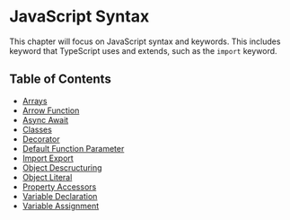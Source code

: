 # JavaScript Syntax

This chapter will focus on JavaScript syntax and keywords.
This includes keyword that TypeScript uses and extends, such as the `import` keyword.

## Table of Contents

- [Arrays](/pages/02-javascript-syntax/arrays.md)
- [Arrow Function](/pages/02-javascript-syntax/arrow-function.md)
- [Async Await](/pages/02-javascript-syntax/async-await.md)
- [Classes](/pages/02-javascript-syntax/classes.md)
- [Decorator](/pages/02-javascript-syntax/decorator.md)
- [Default Function Parameter](/pages/02-javascript-syntax/default-function-parameter.md)
- [Import Export](/pages/02-javascript-syntax/import-export.md)
- [Object Descructuring](/pages/02-javascript-syntax/object-destructuring.md)
- [Object Literal](/pages/02-javascript-syntax/object-literal.md)
- [Property Accessors](/pages/02-javascript-syntax/property-accessors.md)
- [Variable Declaration](/pages/02-javascript-syntax/variable-declaration.md)
- [Variable Assignment](/pages/02-javascript-syntax/variable-assignment.md)
